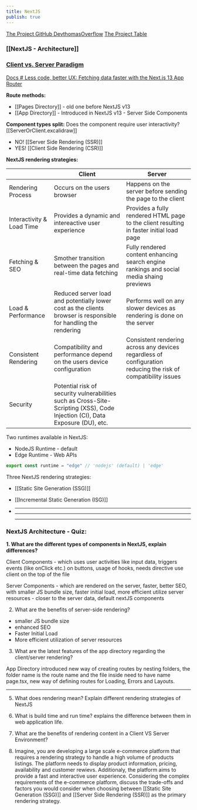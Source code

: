 ```yaml
---
title: NextJS
publish: true
---
```


[The Project GitHub DevthomasOverflow](https://github.com/Fremen1990/devthomas-overflow)
[The Project Table](https://github.com/users/Fremen1990/projects/6/views/1?pane=issue&itemId=45939795)

### [[NextJS - Architecture]]

### [Client vs. Server Paradigm](https://courses.jsmastery.pro/course/ultimate-next-js-13-course-ebook/learn/module-next.js-routing/creating-routes-for-devflow)

[Docs # Less code, better UX: Fetching data faster with the Next.js 13 App Router](https://vercel.com/blog/nextjs-app-router-data-fetching)

**Route methods:**

- [[Pages Directory]] - old one before NextJS v13
- [[App Directory]] - Introduced in NextJS v13 - Server Side Components

**Component types split:**
Does the component require user interactivity? [[ServerOrClient.excalidraw]]

- NO! [[Server Side Rendering (SSR)]]
- YES! [[Client Side Rendering (CSR)]]

**NextJS rendering strategies:**

|                           | Client                                                                                                                       | Server                                                                                                        |
| ------------------------- | ---------------------------------------------------------------------------------------------------------------------------- | ------------------------------------------------------------------------------------------------------------- |
| Rendering Process         | Occurs on the users browser                                                                                                  | Happens on the server before sending the page to the client                                                   |
| Interactivity & Load Time | Provides a dynamic and intereactive user experience                                                                          | Provides a fully rendered HTML page to the client resulting in faster initial load page                       |
| Fetching & SEO            | Smother transition between the pages and real-time data fetching                                                             | Fully rendered content enhancing search engine rankings and social media shaing previews                      |
| Load & Performance        | Reduced server load and potentially lower cost as the clients browser is responsible for handling the rendering              | Performs well on any slower devices as rendering is done on the server                                        |
| Consistent Rendering      | Compatibility and performance depend on the users device configuration                                                       | Consistent rendering across any devices regardless of configuration reducing the risk of compatibility issues |
| Security                  | Potential risk of security vulnerabilities such as Cross-Site-Scripting (XSS), Code Injection (CI), Data Exposure (DU), etc. |                                                                                                               |

Two runtimes available in NextJS:

- NodeJS Runtime - default
- Edge Runtime - Web APIs

```ts
export const runtime = "edge" // 'nodejs' (default) | 'edge'
```

Three NextJS rendering strategies:

- [[Static Site Generation  (SSG)]]
- [[Incremental Static Generation (ISG)]]
- ***

  ***

  ***

### NextJS Architecture - Quiz:

**1. What are the different types of components in NextJS, explain differences?**

Client Components - which uses user activities like input data, triggers events (like onClick etc.) on buttons, usage of hooks, needs directive use client on the top of the file

Server Components - which are rendered on the server, faster, better SEO, with smaller JS bundle size, faster initial load, more efficient utilize server resources - closer to the server data, default nextJS components

2. What are the benefits of server-side rendering?

- smaller JS bundle size
- enhanced SEO
- Faster Initial Load
- More efficient utilization of server resources

3. What are the latest features of the app directory regarding the client/server rendering?

App Directory introduced new way of creating routes by nesting folders, the folder name is the route name and the file inside need to have name page.tsx, new way of defining routes for Loading, Errors and Layouts.

---

5. What does rendering mean? Explain different rendering strategies of NextJS

6. What is build time and run time? explains the difference between them in web application life.

7. What are the benefits of rendering content in a Client VS Server Environment?

8. Imagine, you are developing a large scale e-commerce platform that requires a rendering strategy to handle a high volume of products listings. The platform needs to display product information, pricing, availability and customer rewievs. Additionaly, the platform aims to provide a fast and interactive user experience. Considering the complex requirements of the e-commerce platform, discuss the trade-offs and factors you would consider when choosing between [[Static Site Generation  (SSG)]] and [[Server Side Rendering (SSR)]] as the primary rendering strategy.
